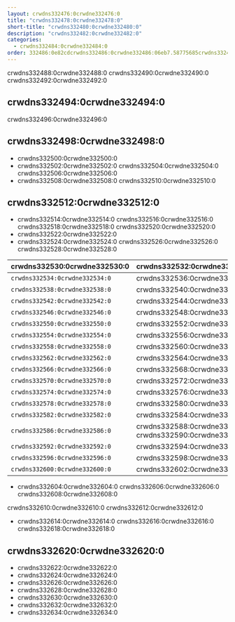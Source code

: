 ```yaml
---
layout: crwdns332476:0crwdne332476:0
title: "crwdns332478:0crwdne332478:0"
short-title: "crwdns332480:0crwdne332480:0"
description: "crwdns332482:0crwdne332482:0"
categories:
  - crwdns332484:0crwdne332484:0
order: 332486:0e82cdcrwdns332486:0crwdne332486:06eb7.58775685crwdns332486:0crwdne332486:0
---
```


crwdns332488:0crwdne332488:0 crwdns332490:0crwdne332490:0 crwdns332492:0crwdne332492:0

## crwdns332494:0crwdne332494:0

<div class="alert alert-warning" role="alert">
crwdns332496:0crwdne332496:0
</div>

## crwdns332498:0crwdne332498:0

* crwdns332500:0crwdne332500:0
* crwdns332502:0crwdne332502:0 crwdns332504:0crwdne332504:0 crwdns332506:0crwdne332506:0
* crwdns332508:0crwdne332508:0 crwdns332510:0crwdne332510:0

## crwdns332512:0crwdne332512:0

* crwdns332514:0crwdne332514:0 crwdns332516:0crwdne332516:0 crwdns332518:0crwdne332518:0 crwdns332520:0crwdne332520:0
* crwdns332522:0crwdne332522:0
* crwdns332524:0crwdne332524:0 crwdns332526:0crwdne332526:0 crwdns332528:0crwdne332528:0


| crwdns332530:0crwdne332530:0   | crwdns332532:0crwdne332532:0                              |
| ------------------------------ | --------------------------------------------------------- |
| `crwdns332534:0crwdne332534:0` | crwdns332536:0crwdne332536:0                              |
| `crwdns332538:0crwdne332538:0` | crwdns332540:0crwdne332540:0                              |
| `crwdns332542:0crwdne332542:0` | crwdns332544:0crwdne332544:0                              |
| `crwdns332546:0crwdne332546:0` | crwdns332548:0crwdne332548:0                              |
| `crwdns332550:0crwdne332550:0` | crwdns332552:0crwdne332552:0                              |
| `crwdns332554:0crwdne332554:0` | crwdns332556:0crwdne332556:0                              |
| `crwdns332558:0crwdne332558:0` | crwdns332560:0crwdne332560:0                              |
| `crwdns332562:0crwdne332562:0` | crwdns332564:0crwdne332564:0                              |
| `crwdns332566:0crwdne332566:0` | crwdns332568:0crwdne332568:0                              |
| `crwdns332570:0crwdne332570:0` | crwdns332572:0crwdne332572:0                              |
| `crwdns332574:0crwdne332574:0` | crwdns332576:0crwdne332576:0                              |
| `crwdns332578:0crwdne332578:0` | crwdns332580:0crwdne332580:0                              |
| `crwdns332582:0crwdne332582:0` | crwdns332584:0crwdne332584:0                              |
| `crwdns332586:0crwdne332586:0` | crwdns332588:0crwdne332588:0 crwdns332590:0crwdne332590:0 |
| `crwdns332592:0crwdne332592:0` | crwdns332594:0crwdne332594:0                              |
| `crwdns332596:0crwdne332596:0` | crwdns332598:0crwdne332598:0                              |
| `crwdns332600:0crwdne332600:0` | crwdns332602:0crwdne332602:0                              |


* crwdns332604:0crwdne332604:0 crwdns332606:0crwdne332606:0 crwdns332608:0crwdne332608:0

crwdns332610:0crwdne332610:0  crwdns332612:0crwdne332612:0

* crwdns332614:0crwdne332614:0 crwdns332616:0crwdne332616:0 crwdns332618:0crwdne332618:0

## crwdns332620:0crwdne332620:0

* crwdns332622:0crwdne332622:0
* crwdns332624:0crwdne332624:0
* crwdns332626:0crwdne332626:0
* crwdns332628:0crwdne332628:0
* crwdns332630:0crwdne332630:0
* crwdns332632:0crwdne332632:0
* crwdns332634:0crwdne332634:0
